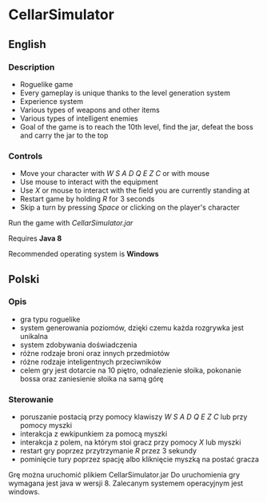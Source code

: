 # CellarSimulator
## English
### Description
* Roguelike game
* Every gameplay is unique thanks to the level generation system
* Experience system
* Various types of weapons and other items
* Various types of intelligent enemies
* Goal of the game is to reach the 10th level, find the jar, defeat the boss and carry the jar to the top

### Controls
* Move your character with *W S A D Q E Z C* or with mouse
* Use mouse to interact with the equipment
* Use *X* or mouse to interact with the field you are currently standing at
* Restart game by holding *R* for 3 seconds
* Skip a turn by pressing *Space* or clicking on the player's character

Run the game with *CellarSimulator.jar*

Requires **Java 8**

Recommended operating system is **Windows**

## Polski
### Opis
* gra typu roguelike
* system generowania poziomów, dzięki czemu każda rozgrywka jest unikalna
* system zdobywania doświadczenia
* różne rodzaje broni oraz innych przedmiotów
* różne rodzaje inteligentnych przeciwników
* celem gry jest dotarcie na 10 piętro, odnalezienie słoika, pokonanie bossa oraz zaniesienie słoika na samą górę

### Sterowanie
* poruszanie postacią przy pomocy klawiszy *W S A D Q E Z C* lub przy pomocy myszki
* interakcja z ewkipunkiem za pomocą myszki
* interakcja z polem, na którym stoi gracz przy pomocy *X* lub myszki
* restart gry poprzez przytrzymanie *R* przez 3 sekundy
* pominięcie tury poprzez spację albo kliknięcie myszką na postać gracza

Grę można uruchomić plikiem CellarSimulator.jar
Do uruchomienia gry wymagana jest java w wersji 8.
Zalecanym systemem operacyjnym jest windows.
